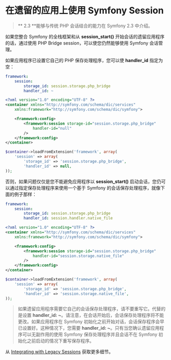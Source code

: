 # 在遗留的应用上使用 Symfony Session

> ** 2.3 **能够与传统 PHP 会话结合的能力在 Symfony 2.3 中介绍。

如果您整合 Symfony 的全栈框架和从 **session_start()** 开始会话的遗留应用程序的话，通过使用 PHP Bridge session，可以使您仍然能够使用 Symfony 会话管理。

如果应用程序已设置它自己的 PHP 保存处理程序，您可以使 **handler_id** 指定为空：

```YAML
framework:
    session:
        storage_id: session.storage.php_bridge
        handler_id: ~
```

```XML
<?xml version="1.0" encoding="UTF-8" ?>
<container xmlns="http://symfony.com/schema/dic/services"
    xmlns:framework="http://symfony.com/schema/dic/symfony">

    <framework:config>
        <framework:session storage-id="session.storage.php_bridge"
            handler-id="null"
        />
    </framework:config>
</container>
```

```PHP
$container->loadFromExtension('framework', array(
    'session' => array(
        'storage_id' => 'session.storage.php_bridge',
        'handler_id' => null,
));
```

否则，如果问题仅仅是您不能避免应用程序以 **session_start()** 启动会话，您仍可以通过指定保存处理程序来使用一个基于 Symfony 的会话保存处理程序，就像下面的例子那样：


```YAML
framework:
    session:
        storage_id: session.storage.php_bridge
        handler_id: session.handler.native_file
```

```XML
<?xml version="1.0" encoding="UTF-8" ?>
<container xmlns="http://symfony.com/schema/dic/services"
    xmlns:framework="http://symfony.com/schema/dic/symfony">

    <framework:config>
        <framework:session storage-id="session.storage.php_bridge"
            handler-id="session.storage.native_file"
        />
    </framework:config>
</container>
```

```PHP
$container->loadFromExtension('framework', array(
    'session' => array(
        'storage_id' => 'session.storage.php_bridge',
        'handler_id' => 'session.storage.native_file',
));
```

> 如果遗留应用程序需要它自己的会话保存处理程序，请不要重写它。代替的是设置 **handler_id: ~**。请注意，在会话开始后，会话保存处理程序将不能更改。如果应用程序在 Symfony 初始化之前开始对话，会话保存程序会早已设置好。这种情况下，您需要 **handler_id: ~**。只有当您确认遗留应用程序可以无副作用的使用 Symfony 保存处理程序并且会话不在 Symfony 初始化之前启动的情况下重写保存程序。

从 [Integrating with Legacy Sessions](http://symfony.com/doc/current/components/http_foundation/session_php_bridge.html) 获取更多细节。
